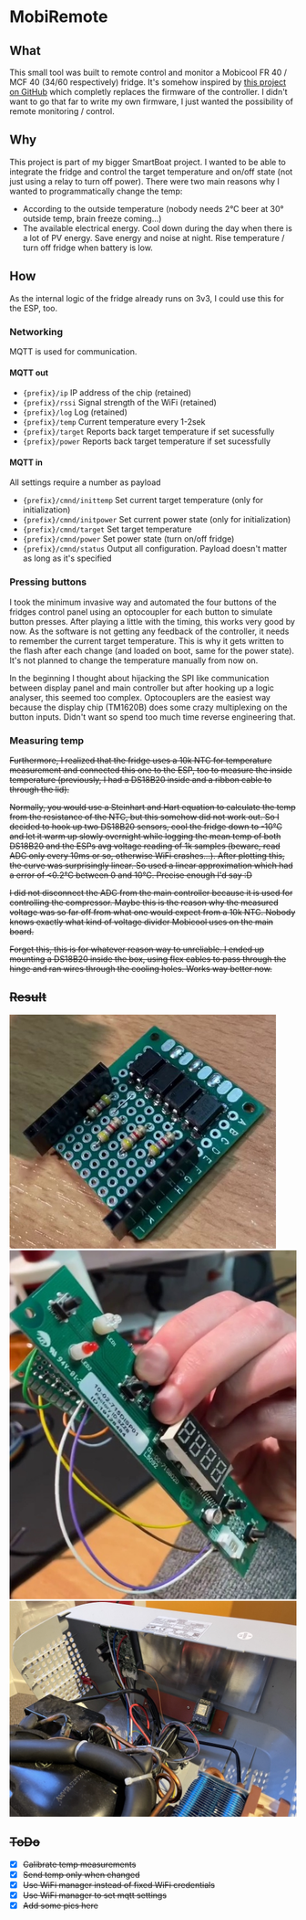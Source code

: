 # MobiRemote

## What

This small tool was built to remote control and monitor a Mobicool FR 40 / MCF 40 (34/60
respectively) fridge. It's somehow inspired
by [this project on GitHub](https://github.com/UnifiedEngineering/mobicool-fr34) which completly
replaces the firmware of the controller. I didn't want to go that far to write my own firmware, I
just wanted the possibility of remote monitoring / control.

## Why

This project is part of my bigger SmartBoat project. I wanted to be able to integrate the fridge and
control the target temperature and on/off state (not just using a relay to turn off power). There
were two main reasons why I wanted to programmatically change the temp:

- According to the outside temperature (nobody needs 2°C beer at 30° outside temp, brain freeze
  coming...)
- The available electrical energy. Cool down during the day when there is a lot of PV energy. Save
  energy and noise at night. Rise temperature / turn off fridge when battery is low.

## How

As the internal logic of the fridge already runs on 3v3, I could use this for the ESP, too.

### Networking

MQTT is used for communication.

#### MQTT out

- ```{prefix}/ip``` IP address of the chip (retained)
- ```{prefix}/rssi``` Signal strength of the WiFi (retained)
- ```{prefix}/log``` Log (retained)
- ```{prefix}/temp``` Current temperature every 1-2sek
- ```{prefix}/target``` Reports back target temperature if set sucessfully
- ```{prefix}/power``` Reports back target temperature if set sucessfully

#### MQTT in

All settings require a number as payload

- ```{prefix}/cmnd/inittemp``` Set current target temperature (only for initialization)
- ```{prefix}/cmnd/initpower``` Set current power state (only for initialization)
- ```{prefix}/cmnd/target``` Set target temperature
- ```{prefix}/cmnd/power``` Set power state (turn on/off fridge)
- ```{prefix}/cmnd/status``` Output all configuration. Payload doesn't matter as long as it's specified

### Pressing buttons

I took the minimum invasive way and automated the four buttons of the fridges control panel using an
optocoupler for each button to simulate button presses. After playing a little with the timing, this
works very good by now. As the software is not getting any feedback of the controller, it needs to
remember the current target temperature. This is why it gets written to the flash after each
change (and loaded on boot, same for the power state). It's not planned to change the temperature
manually from now on.

In the beginning I thought about hijacking the SPI like communication between display panel and main
controller but after hooking up a logic analyser, this seemed too complex. Optocouplers are the
easiest way because the display chip (TM1620B) does some crazy multiplexing on the button inputs.
Didn't want so spend too much time reverse engineering that.

### Measuring temp

<del>
Furthermore, I realized that the fridge uses a 10k NTC for temperature measurement and connected
this one to the ESP, too to measure the inside temperature (previously, I had a DS18B20 inside and a
ribbon cable to through the lid).

Normally, you would use a Steinhart and Hart equation to calculate the temp from the resistance of
the NTC, but this somehow did not work out. So I decided to hook up two DS18B20 sensors, cool the
fridge down to -10°C and let it warm up slowly overnight while logging the mean temp of both
DS18B20 and the ESPs avg voltage reading of 1k samples (beware, read ADC only every 10ms or so,
otherwise WiFi crashes...). After plotting this, the curve was surprisingly linear. So used a linear
approximation which had a error of <0.2°C between 0 and 10°C. Precise enough I'd say :D

I did not disconnect the ADC from the main controller because it is used for controlling the
compressor. Maybe this is the reason why the measured voltage was so far off from what one would
expect from a 10k NTC. Nobody knows exactly what kind of voltage divider Mobicool uses on the main
board.
</del>

Forget this, this is for whatever reason way to unreliable. I ended up mounting a DS18B20 inside the box, using flex 
cables to pass through the hinge and ran wires through the cooling holes. Works way better now.


## Result
![p1](resources/p1.jpg)
![p1](resources/p3.jpg)
![p1](resources/p5.jpg)

## ToDo

- [x] Calibrate temp measurements
- [x] Send temp only when changed
- [x] Use WiFi manager instead of fixed WiFi credentials
- [x] Use WiFi manager to set mqtt settings
- [x] Add some pics here